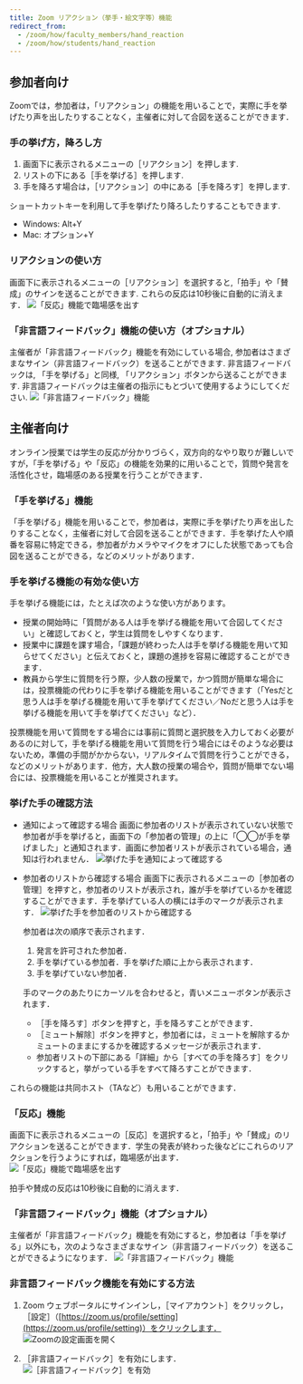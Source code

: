 ```yaml
---
title: Zoom リアクション（挙手・絵文字等）機能
redirect_from:
  - /zoom/how/faculty_members/hand_reaction
  - /zoom/how/students/hand_reaction
---
```


## 参加者向け

Zoomでは，参加者は，「リアクション」の機能を用いることで，実際に手を挙げたり声を出したりすることなく，主催者に対して合図を送ることができます．


### 手の挙げ方，降ろし方

1. 画面下に表示されるメニューの［リアクション］を押します.
2. リストの下にある［手を挙げる］を押します.
3. 手を降ろす場合は，［リアクション］の中にある［手を降ろす］を押します.

ショートカットキーを利用して手を挙げたり降ろしたりすることもできます.  
* Windows: Alt+Y
* Mac: オプション+Y


### リアクションの使い方

画面下に表示されるメニューの［リアクション］を選択すると,「拍手」や「賛成」のサインを送ることができます. 
これらの反応は10秒後に自動的に消えます．
![「反応」機能で臨場感を出す](3.png)


### 「非言語フィードバック」機能の使い方（オプショナル）
主催者が「非言語フィードバック」機能を有効にしている場合, 参加者はさまざまなサイン（非言語フィードバック）を送ることができます. 非言語フィードバックは, 「手を挙げる」と同様, 「リアクション」ボタンから送ることができます. 非言語フィードバックは主催者の指示にもとづいて使用するようにしてください.
![「非言語フィードバック」機能](4.png)


## 主催者向け

オンライン授業では学生の反応が分かりづらく，双方向的なやり取りが難しいですが，「手を挙げる」や「反応」の機能を効果的に用いることで，質問や発言を活性化させ，臨場感のある授業を行うことができます．


### 「手を挙げる」機能
「手を挙げる」機能を用いることで，参加者は，実際に手を挙げたり声を出したりすることなく，主催者に対して合図を送ることができます．手を挙げた人や順番を容易に特定できる，参加者がカメラやマイクをオフにした状態であっても合図を送ることができる，などのメリットがあります．


### 手を挙げる機能の有効な使い方
手を挙げる機能には，たとえば次のような使い方があります。
* 授業の開始時に「質問がある人は手を挙げる機能を用いて合図してください」と確認しておくと，学生は質問をしやすくなります．
* 授業中に課題を課す場合，「課題が終わった人は手を挙げる機能を用いて知らせてください」と伝えておくと，課題の進捗を容易に確認することができます．
* 教員から学生に質問を行う際，少人数の授業で，かつ質問が簡単な場合には，投票機能の代わりに手を挙げる機能を用いることができます（「Yesだと思う人は手を挙げる機能を用いて手を挙げてください／Noだと思う人は手を挙げる機能を用いて手を挙げてください」など）．  

投票機能を用いて質問をする場合には事前に質問と選択肢を入力しておく必要があるのに対して，手を挙げる機能を用いて質問を行う場合にはそのような必要はないため，準備の手間がかからない，リアルタイムで質問を行うことができる，などのメリットがあります．他方，大人数の授業の場合や，質問が簡単でない場合には、投票機能を用いることが推奨されます。


### 挙げた手の確認方法
* 通知によって確認する場合
画面に参加者のリストが表示されていない状態で参加者が手を挙げると，画面下の「参加者の管理」の上に「◯◯が手を挙げました」と通知されます．画面に参加者リストが表示されている場合，通知は行われません．
![挙げた手を通知によって確認する](1.png)

* 参加者のリストから確認する場合
画面下に表示されるメニューの［参加者の管理］を押すと，参加者のリストが表示され，誰が手を挙げているかを確認することができます．手を挙げている人の横には手のマークが表示されます．
![挙げた手を参加者のリストから確認する](2.png)

  参加者は次の順序で表示されます．
  1. 発言を許可された参加者．
  2. 手を挙げている参加者．手を挙げた順に上から表示されます．
  3. 手を挙げていない参加者．

  手のマークのあたりにカーソルを合わせると，青いメニューボタンが表示されます．
  * ［手を降ろす］ボタンを押すと，手を降ろすことができます．
  * ［ミュート解除］ボタンを押すと，参加者には，ミュートを解除するかミュートのままにするかを確認するメッセージが表示されます．
  * 参加者リストの下部にある「詳細」から［すべての手を降ろす］をクリックすると，挙がっている手をすべて降ろすことができます．


これらの機能は共同ホスト（TAなど）も用いることができます．


### 「反応」機能
画面下に表示されるメニューの［反応］を選択すると，「拍手」や「賛成」のリアクションを送ることができます．学生の発表が終わった後などにこれらのリアクションを行うようにすれば，臨場感が出ます．
![「反応」機能で臨場感を出す](3.png)

拍手や賛成の反応は10秒後に自動的に消えます．


### 「非言語フィードバック」機能（オプショナル）
主催者が「非言語フィードバック」機能を有効にすると，参加者は「手を挙げる」以外にも，次のようなさまざまなサイン（非言語フィードバック）を送ることができるようになります．
![「非言語フィードバック」機能](4.png)


### 非言語フィードバック機能を有効にする方法
1. Zoom ウェブポータルにサインインし，［マイアカウント］をクリックし，［設定］（[https://zoom.us/profile/setting](https://zoom.us/profile/setting)）をクリックします．
![Zoomの設定画面を開く](5.png)


2. ［非言語フィードバック］を有効にします．
![［非言語フィードバック］を有効](6.png)

